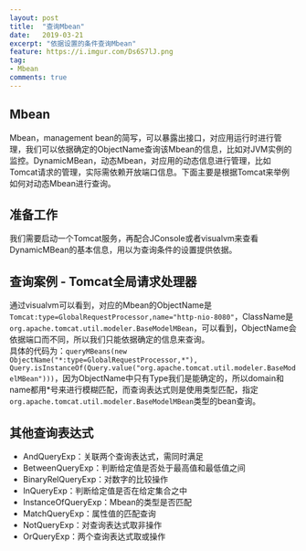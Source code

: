 ```yaml
---
layout: post
title:  "查询Mbean"
date:   2019-03-21
excerpt: "依据设置的条件查询Mbean"
feature: https://i.imgur.com/Ds6S7lJ.png
tag:
- Mbean
comments: true
---
```


## Mbean
Mbean，management bean的简写，可以暴露出接口，对应用运行时进行管理，我们可以依据确定的ObjectName查询该Mbean的信息，比如对JVM实例的监控。DynamicMBean，动态Mbean，对应用的动态信息进行管理，比如Tomcat请求的管理，实际需依赖开放端口信息。下面主要是根据Tomcat来举例如何对动态Mbean进行查询。

## 准备工作
我们需要启动一个Tomcat服务，再配合JConsole或者visualvm来查看DynamicMBean的基本信息，用以为查询条件的设置提供依据。

## 查询案例 - Tomcat全局请求处理器
通过visualvm可以看到，对应的Mbean的ObjectName是`Tomcat:type=GlobalRequestProcessor,name="http-nio-8080"`，ClassName是`org.apache.tomcat.util.modeler.BaseModelMBean`，可以看到，ObjectName会依据端口而不同，所以我们只能依据确定的信息来查询。<br/>
具体的代码为：`queryMBeans(new ObjectName("*:type=GlobalRequestProcessor,*"), Query.isInstanceOf(Query.value("org.apache.tomcat.util.modeler.BaseModelMBean")))`，因为ObjectName中只有Type我们是能确定的，所以domain和name都用*号来进行模糊匹配，而查询表达式则是使用类型匹配，指定`org.apache.tomcat.util.modeler.BaseModelMBean`类型的bean查询。

## 其他查询表达式

* AndQueryExp：关联两个查询表达式，需同时满足
* BetweenQueryExp：判断给定值是否处于最高值和最低值之间
* BinaryRelQueryExp：对数字的比较操作
* InQueryExp：判断给定值是否在给定集合之中
* InstanceOfQueryExp：Mbean的类型是否匹配
* MatchQueryExp：属性值的匹配查询
* NotQueryExp：对查询表达式取非操作
* OrQueryExp：两个查询表达式取或操作




